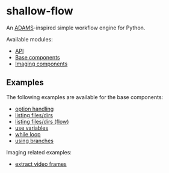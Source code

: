 # shallow-flow
An [ADAMS](https://adams.cms.waikato.ac.nz/)-inspired simple workflow engine for Python.

Available modules:

* [API](api)
* [Base components](base)
* [Imaging components](imaging)


## Examples

The following examples are available for the base components:

* [option handling](examples/option_handling.py)
* [listing files/dirs](examples/list_files.py)
* [listing files/dirs (flow)](examples/flow_listing_files.py)
* [use variables](examples/use_variables.py)
* [while loop](examples/while_loop.py)
* [using branches](examples/branching.py)

Imaging related examples:  

* [extract video frames](examples/extract_video_frames.py)
